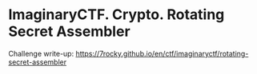 # ImaginaryCTF. Crypto. Rotating Secret Assembler

Challenge write-up: https://7rocky.github.io/en/ctf/imaginaryctf/rotating-secret-assembler
